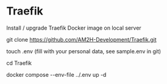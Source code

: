 # Traefik

Install / upgrade Traefik Docker image on local server

git clone https://github.com/AM2H-Development/Traefik.git

touch .env (fill with your personal data, see sample.env in git)

cd Traefik

docker compose --env-file ../.env up -d

